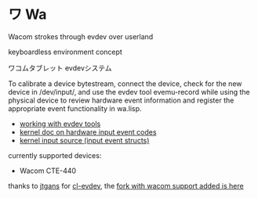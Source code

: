 
# ワ Wa

Wacom strokes through evdev over userland

keyboardless environment concept

ワコムタブレット evdevシステム

To calibrate a device bytestream, connect the device, check for the new device in /dev/input/, and use the evdev tool evemu-record while using the physical device to review hardware event information and register the appropriate event functionality in wa.lisp.

* [working with evdev tools](https://www.freedesktop.org/wiki/Evemu/)
* [kernel doc on hardware input event codes](https://www.kernel.org/doc/Documentation/input/event-codes.txt)
* [kernel input source (input event structs)](https://github.com/torvalds/linux/blob/master/include/uapi/linux/input.h)

currently supported devices:
* Wacom CTE-440


thanks to [jtgans](https://github.com/jtgans/) for [cl-evdev](https://github.com/jtgans/cl-evdev), the [fork with wacom support added is here](https://github.com/olewhalehunter/cl-evdev)